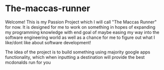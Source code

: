 # The-maccas-runner
Welcome!
This is my Passion Project which I will call "The Maccas Runner" for now. 
It is designed for me to work on something in hopes of expanding my programming knowledge with end goal of maybe easing my way into the software engineering world as well as a chance for me to figure out what I like/dont like about software development!

The idea of the project is to build something using majority google apps functionality, which when inputting a destination will provide the best mcdonalds run for you 
